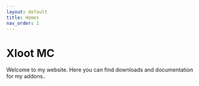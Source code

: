```yaml
---
layout: default
title: Homes
nav_order: 1
---
```


# Xloot MC

Welcome to my website. Here you can find downloads and documentation for my addons..
